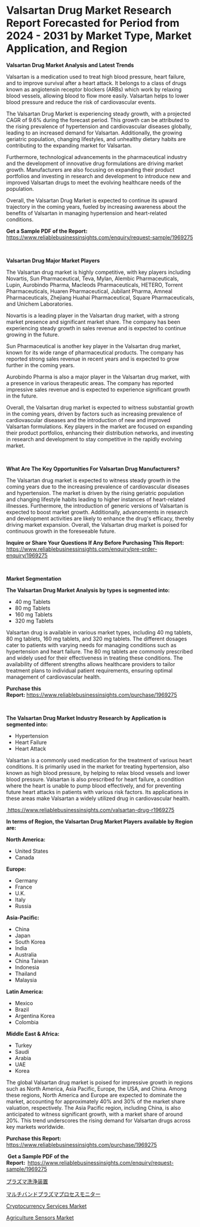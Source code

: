 <p><h1>Valsartan Drug Market Research Report Forecasted for Period from 2024 -  2031 by Market Type, Market Application, and Region</h1></p><p><strong>Valsartan Drug Market Analysis and Latest Trends</strong></p>
<p><p>Valsartan is a medication used to treat high blood pressure, heart failure, and to improve survival after a heart attack. It belongs to a class of drugs known as angiotensin receptor blockers (ARBs) which work by relaxing blood vessels, allowing blood to flow more easily. Valsartan helps to lower blood pressure and reduce the risk of cardiovascular events.</p><p>The Valsartan Drug Market is experiencing steady growth, with a projected CAGR of 9.6% during the forecast period. This growth can be attributed to the rising prevalence of hypertension and cardiovascular diseases globally, leading to an increased demand for Valsartan. Additionally, the growing geriatric population, changing lifestyles, and unhealthy dietary habits are contributing to the expanding market for Valsartan.</p><p>Furthermore, technological advancements in the pharmaceutical industry and the development of innovative drug formulations are driving market growth. Manufacturers are also focusing on expanding their product portfolios and investing in research and development to introduce new and improved Valsartan drugs to meet the evolving healthcare needs of the population.</p><p>Overall, the Valsartan Drug Market is expected to continue its upward trajectory in the coming years, fueled by increasing awareness about the benefits of Valsartan in managing hypertension and heart-related conditions.</p></p>
<p><strong>Get a Sample PDF of the Report:&nbsp;</strong> <a href="https://www.reliablebusinessinsights.com/enquiry/request-sample/1969275">https://www.reliablebusinessinsights.com/enquiry/request-sample/1969275</a></p>
<p>&nbsp;</p>
<p><strong>Valsartan Drug Major Market Players</strong></p>
<p><p>The Valsartan drug market is highly competitive, with key players including Novartis, Sun Pharmaceutical, Teva, Mylan, Alembic Pharmaceuticals, Lupin, Aurobindo Pharma, Macleods Pharmaceuticals, HETERO, Torrent Pharmaceuticals, Huaren Pharmaceutical, Jubilant Pharma, Amneal Pharmaceuticals, Zhejiang Huahai Pharmaceutical, Square Pharmaceuticals, and Unichem Laboratories.</p><p>Novartis is a leading player in the Valsartan drug market, with a strong market presence and significant market share. The company has been experiencing steady growth in sales revenue and is expected to continue growing in the future.</p><p>Sun Pharmaceutical is another key player in the Valsartan drug market, known for its wide range of pharmaceutical products. The company has reported strong sales revenue in recent years and is expected to grow further in the coming years.</p><p>Aurobindo Pharma is also a major player in the Valsartan drug market, with a presence in various therapeutic areas. The company has reported impressive sales revenue and is expected to experience significant growth in the future.</p><p>Overall, the Valsartan drug market is expected to witness substantial growth in the coming years, driven by factors such as increasing prevalence of cardiovascular diseases and the introduction of new and improved Valsartan formulations. Key players in the market are focused on expanding their product portfolios, enhancing their distribution networks, and investing in research and development to stay competitive in the rapidly evolving market.</p></p>
<p>&nbsp;</p>
<p><strong>What Are The Key Opportunities For Valsartan Drug Manufacturers?</strong></p>
<p><p>The Valsartan drug market is expected to witness steady growth in the coming years due to the increasing prevalence of cardiovascular diseases and hypertension. The market is driven by the rising geriatric population and changing lifestyle habits leading to higher instances of heart-related illnesses. Furthermore, the introduction of generic versions of Valsartan is expected to boost market growth. Additionally, advancements in research and development activities are likely to enhance the drug's efficacy, thereby driving market expansion. Overall, the Valsartan drug market is poised for continuous growth in the foreseeable future.</p></p>
<p><strong>Inquire or Share Your Questions If Any Before Purchasing This Report:</strong> <a href="https://www.reliablebusinessinsights.com/enquiry/pre-order-enquiry/1969275">https://www.reliablebusinessinsights.com/enquiry/pre-order-enquiry/1969275</a></p>
<p>&nbsp;</p>
<p><strong>Market Segmentation</strong></p>
<p><strong>The Valsartan Drug Market Analysis by types is segmented into:</strong></p>
<p><ul><li>40 mg Tablets</li><li>80 mg Tablets</li><li>160 mg Tablets</li><li>320 mg Tablets</li></ul></p>
<p><p>Valsartan drug is available in various market types, including 40 mg tablets, 80 mg tablets, 160 mg tablets, and 320 mg tablets. The different dosages cater to patients with varying needs for managing conditions such as hypertension and heart failure. The 80 mg tablets are commonly prescribed and widely used for their effectiveness in treating these conditions. The availability of different strengths allows healthcare providers to tailor treatment plans to individual patient requirements, ensuring optimal management of cardiovascular health.</p></p>
<p><strong>Purchase this Report:&nbsp;</strong><a href="https://www.reliablebusinessinsights.com/purchase/1969275">https://www.reliablebusinessinsights.com/purchase/1969275</a></p>
<p>&nbsp;</p>
<p><strong>The Valsartan Drug Market Industry Research by Application is segmented into:</strong></p>
<p><ul><li>Hypertension</li><li>Heart Failure</li><li>Heart Attack</li></ul></p>
<p><p>Valsartan is a commonly used medication for the treatment of various heart conditions. It is primarily used in the market for treating hypertension, also known as high blood pressure, by helping to relax blood vessels and lower blood pressure. Valsartan is also prescribed for heart failure, a condition where the heart is unable to pump blood effectively, and for preventing future heart attacks in patients with various risk factors. Its applications in these areas make Valsartan a widely utilized drug in cardiovascular health.</p></p>
<p><a href="https://www.reliablebusinessinsights.com/valsartan-drug-r1969275">&nbsp;https://www.reliablebusinessinsights.com/valsartan-drug-r1969275</a></p>
<p><strong>In terms of Region, the Valsartan Drug Market Players available by Region are:</strong></p>
<p>
    <p> <strong> North America: </strong>
        <ul>
            <li>United States</li>
            <li>Canada</li>
        </ul>
        </p> 
    <p> <strong> Europe: </strong>
        <ul>
            <li>Germany</li>
            <li>France</li>
            <li>U.K.</li>
            <li>Italy</li>
            <li>Russia</li>
        </ul>
        </p> 
    <p> <strong> Asia-Pacific: </strong>
        <ul>
            <li>China</li>
            <li>Japan</li>
            <li>South Korea</li>
            <li>India</li>
            <li>Australia</li>
            <li>China Taiwan</li>
            <li>Indonesia</li>
            <li>Thailand</li>
            <li>Malaysia</li>
        </ul>
        </p> 
    <p> <strong> Latin America: </strong>
        <ul>
            <li>Mexico</li>
            <li>Brazil</li>
            <li>Argentina Korea</li>
            <li>Colombia</li>
        </ul>
        </p> 
    <p> <strong> Middle East & Africa: </strong>
        <ul>
            <li>Turkey</li>
            <li>Saudi</li>
            <li>Arabia</li>
            <li>UAE</li>
            <li>Korea</li>
        </ul>
    </p>
    </p>
<p><p>The global Valsartan drug market is poised for impressive growth in regions such as North America, Asia Pacific, Europe, the USA, and China. Among these regions, North America and Europe are expected to dominate the market, accounting for approximately 40% and 30% of the market share valuation, respectively. The Asia Pacific region, including China, is also anticipated to witness significant growth, with a market share of around 20%. This trend underscores the rising demand for Valsartan drugs across key markets worldwide.</p></p>
<p><strong>Purchase this Report: </strong><a href="https://www.reliablebusinessinsights.com/purchase/1969275">https://www.reliablebusinessinsights.com/purchase/1969275</a></p>
<p>&nbsp;<strong>Get a Sample PDF of the Report:&nbsp;&nbsp;</strong><a href="https://www.reliablebusinessinsights.com/enquiry/request-sample/1969275">https://www.reliablebusinessinsights.com/enquiry/request-sample/1969275</a></p>
<p><strong></strong></p>
<p><p><a href="https://github.com/KaydenJohns1964/Market-Research-Report-List-2/blob/main/4348826177977.md">プラズマ洗浄装置</a></p><p><a href="https://github.com/decker5351/Market-Research-Report-List-2/blob/main/4549583177978.md">マルチバンドプラズマプロセスモニター</a></p><p><a href="https://github.com/marthawweekle/Market-Research-Report-List-2/blob/main/cryptocurrency-services-market.md">Cryptocurrency Services Market</a></p><p><a href="https://github.com/SheilaBruen2023/Market-Research-Report-List-2/blob/main/agriculture-sensors-market.md">Agriculture Sensors Market</a></p></p>